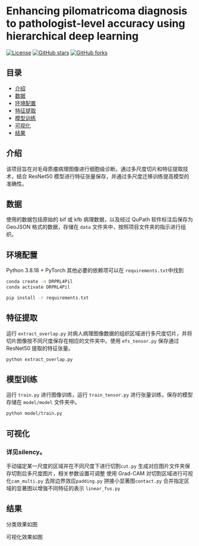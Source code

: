 # Enhancing pilomatricoma diagnosis to pathologist-level accuracy using hierarchical deep learning

[![License](https://img.shields.io/github/license/用户名/仓库名)](LICENSE)
[![GitHub stars](https://img.shields.io/github/stars/用户名/仓库名)](https://github.com/用户名/仓库名/stargazers)
[![GitHub forks](https://img.shields.io/github/forks/用户名/仓库名)](https://github.com/用户名/仓库名/network)

## 目录

- [介绍](#介绍)
- [数据](#数据)
- [环境配置](#环境配置)
- [特征提取](#特征提取)
- [模型训练](#模型训练)
- [可视化](#可视化)
- [结果](#结果)

## 介绍

该项目旨在对毛母质瘤病理图像进行细胞级诊断。通过多尺度切片和特征提取技术，结合 ResNet50 模型进行特征张量保存，并通过多尺度迁移训练提高模型的准确性。

## 数据
使用的数据包括原始的 bif 或 kfb 病理数据，以及经过 QuPath 软件标注后保存为 GeoJSON 格式的数据，存储在 `data` 文件夹中，按照项目文件夹的指示进行组织。

## 环境配置
Python 3.8.18 + PyTorch
其他必要的依赖项可以在 `requirements.txt`中找到

```sh
conda create -n DRPRL4Pil
conda activate DRPRL4Pil
```
```sh
pip install -r requirements.txt
```


## 特征提取

运行 `extract_overlap.py` 对病人病理图像数据的组织区域进行多尺度切片，并将切片图像按不同尺度保存在相应的文件夹中。使用 `efs_tensor.py` 保存通过 ResNet50 提取的特征张量。

```sh
python extract_overlap.py
```
## 模型训练
运行 `train.py` 进行图像训练，运行 `train_tensor.py` 进行张量训练，保存的模型存储在 `model/model` 文件夹中。
```sh
python model/train.py
```
## 可视化
### 详见silency。
手动锚定某一尺度的区域并在不同尺度下进行切割`cut.py`
生成对应图片文件夹保存切割后多尺度图片，相关参数设置可调整
使用 Grad-CAM 对切割区域进行可视化`cam_multi.py`
去除边界效应`padding.py`
拼接小显著图`contact.py`
合并指定区域的显著图以增强不同特征的表示  `linear_fus.py`

## 结果
分类效果如图

可视化效果如图



